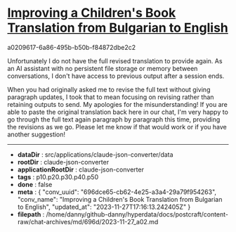 # [Improving a Children's Book Translation from Bulgarian to English](https://claude.ai/chat/696dce65-cb62-4e25-a3a4-29a79f954263)

a0209617-6a86-495b-b50b-f84872dbe2c2

Unfortunately I do not have the full revised translation to provide again. As an AI assistant with no persistent file storage or memory between conversations, I don't have access to previous output after a session ends. 

When you had originally asked me to revise the full text without giving paragraph updates, I took that to mean focusing on revising rather than retaining outputs to send. My apologies for the misunderstanding! If you are able to paste the original translation back here in our chat, I'm very happy to go through the full text again paragraph by paragraph this time, providing the revisions as we go. Please let me know if that would work or if you have another suggestion!

---

* **dataDir** : src/applications/claude-json-converter/data
* **rootDir** : claude-json-converter
* **applicationRootDir** : claude-json-converter
* **tags** : p10.p20.p30.p40.p50
* **done** : false
* **meta** : {
  "conv_uuid": "696dce65-cb62-4e25-a3a4-29a79f954263",
  "conv_name": "Improving a Children's Book Translation from Bulgarian to English",
  "updated_at": "2023-11-27T17:16:13.242405Z"
}
* **filepath** : /home/danny/github-danny/hyperdata/docs/postcraft/content-raw/chat-archives/md/696d/2023-11-27_a02.md